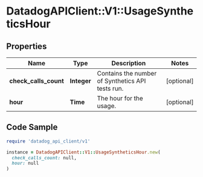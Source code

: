 # DatadogAPIClient::V1::UsageSyntheticsHour

## Properties

| Name | Type | Description | Notes |
| ---- | ---- | ----------- | ----- |
| **check_calls_count** | **Integer** | Contains the number of Synthetics API tests run. | [optional] |
| **hour** | **Time** | The hour for the usage. | [optional] |

## Code Sample

```ruby
require 'datadog_api_client/v1'

instance = DatadogAPIClient::V1::UsageSyntheticsHour.new(
  check_calls_count: null,
  hour: null
)
```

